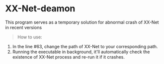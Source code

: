 # XX-Net-deamon
This program serves as a temporary solution for abnormal crash of XX-Net in recent versions
> How to use: 
1) In the line #63, change the path of XX-Net to your corresponding path.
2) Running the executable in background, it'll automatically check the existence of XX-Net process and re-run it if it crashes.
